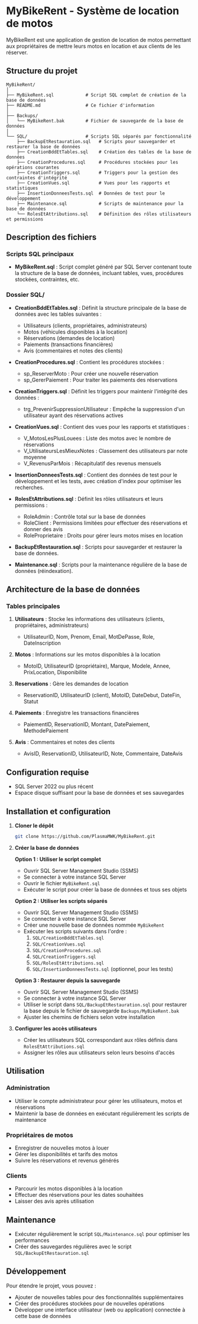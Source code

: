 # MyBikeRent - Système de location de motos

MyBikeRent est une application de gestion de location de motos permettant aux propriétaires de mettre leurs motos en location et aux clients de les réserver.

## Structure du projet

```
MyBikeRent/
│
├── MyBikeRent.sql            # Script SQL complet de création de la base de données
├── README.md                 # Ce fichier d'information
│
├── Backups/
│   └── MyBikeRent.bak        # Fichier de sauvegarde de la base de données
│
└── SQL/                      # Scripts SQL séparés par fonctionnalité
    ├── BackupEtRestauration.sql   # Scripts pour sauvegarder et restaurer la base de données
    ├── CreationBddEtTables.sql    # Création des tables de la base de données
    ├── CreationProcedures.sql     # Procédures stockées pour les opérations courantes
    ├── CreationTriggers.sql       # Triggers pour la gestion des contraintes d'intégrité
    ├── CreationVues.sql           # Vues pour les rapports et statistiques
    ├── InsertionDonneesTests.sql  # Données de test pour le développement
    ├── Maintenance.sql            # Scripts de maintenance pour la base de données
    └── RolesEtAttributions.sql    # Définition des rôles utilisateurs et permissions
```

## Description des fichiers

### Scripts SQL principaux

- **MyBikeRent.sql** : Script complet généré par SQL Server contenant toute la structure de la base de données, incluant tables, vues, procédures stockées, contraintes, etc.

### Dossier SQL/

- **CreationBddEtTables.sql** : Définit la structure principale de la base de données avec les tables suivantes :
  - Utilisateurs (clients, propriétaires, administrateurs)
  - Motos (véhicules disponibles à la location)
  - Réservations (demandes de location)
  - Paiements (transactions financières)
  - Avis (commentaires et notes des clients)

- **CreationProcedures.sql** : Contient les procédures stockées :
  - sp_ReserverMoto : Pour créer une nouvelle réservation
  - sp_GererPaiement : Pour traiter les paiements des réservations

- **CreationTriggers.sql** : Définit les triggers pour maintenir l'intégrité des données :
  - trg_PrevenirSuppressionUtilisateur : Empêche la suppression d'un utilisateur ayant des réservations actives

- **CreationVues.sql** : Contient des vues pour les rapports et statistiques :
  - V_MotosLesPlusLouees : Liste des motos avec le nombre de réservations
  - V_UtilisateursLesMieuxNotes : Classement des utilisateurs par note moyenne
  - V_RevenusParMois : Récapitulatif des revenus mensuels

- **InsertionDonneesTests.sql** : Contient des données de test pour le développement et les tests, avec création d'index pour optimiser les recherches.

- **RolesEtAttributions.sql** : Définit les rôles utilisateurs et leurs permissions :
  - RoleAdmin : Contrôle total sur la base de données
  - RoleClient : Permissions limitées pour effectuer des réservations et donner des avis
  - RoleProprietaire : Droits pour gérer leurs motos mises en location

- **BackupEtRestauration.sql** : Scripts pour sauvegarder et restaurer la base de données.

- **Maintenance.sql** : Scripts pour la maintenance régulière de la base de données (réindexation).

## Architecture de la base de données

### Tables principales

1. **Utilisateurs** : Stocke les informations des utilisateurs (clients, propriétaires, administrateurs)
   - UtilisateurID, Nom, Prenom, Email, MotDePasse, Role, DateInscription

2. **Motos** : Informations sur les motos disponibles à la location
   - MotoID, UtilisateurID (propriétaire), Marque, Modele, Annee, PrixLocation, Disponibilite

3. **Reservations** : Gère les demandes de location
   - ReservationID, UtilisateurID (client), MotoID, DateDebut, DateFin, Statut

4. **Paiements** : Enregistre les transactions financières
   - PaiementID, ReservationID, Montant, DatePaiement, MethodePaiement

5. **Avis** : Commentaires et notes des clients
   - AvisID, ReservationID, UtilisateurID, Note, Commentaire, DateAvis

## Configuration requise

- SQL Server 2022 ou plus récent
- Espace disque suffisant pour la base de données et ses sauvegardes

## Installation et configuration

1. **Cloner le dépôt**
   ```bash
   git clone https://github.com/PlasmaMWK/MyBikeRent.git
   ```

2. **Créer la base de données**
   
   **Option 1 : Utiliser le script complet**
   - Ouvrir SQL Server Management Studio (SSMS)
   - Se connecter à votre instance SQL Server
   - Ouvrir le fichier `MyBikeRent.sql`
   - Exécuter le script pour créer la base de données et tous ses objets

   **Option 2 : Utiliser les scripts séparés**
   - Ouvrir SQL Server Management Studio (SSMS)
   - Se connecter à votre instance SQL Server
   - Créer une nouvelle base de données nommée `MyBikeRent`
   - Exécuter les scripts suivants dans l'ordre :
     1. `SQL/CreationBddEtTables.sql`
     2. `SQL/CreationVues.sql`
     3. `SQL/CreationProcedures.sql`
     4. `SQL/CreationTriggers.sql`
     5. `SQL/RolesEtAttributions.sql`
     6. `SQL/InsertionDonneesTests.sql` (optionnel, pour les tests)

   **Option 3 : Restaurer depuis la sauvegarde**
   - Ouvrir SQL Server Management Studio (SSMS)
   - Se connecter à votre instance SQL Server
   - Utiliser le script dans `SQL/BackupEtRestauration.sql` pour restaurer la base depuis le fichier de sauvegarde `Backups/MyBikeRent.bak`
   - Ajuster les chemins de fichiers selon votre installation

3. **Configurer les accès utilisateurs**
   - Créer les utilisateurs SQL correspondant aux rôles définis dans `RolesEtAttributions.sql`
   - Assigner les rôles aux utilisateurs selon leurs besoins d'accès

## Utilisation

### Administration
- Utiliser le compte administrateur pour gérer les utilisateurs, motos et réservations
- Maintenir la base de données en exécutant régulièrement les scripts de maintenance

### Propriétaires de motos
- Enregistrer de nouvelles motos à louer
- Gérer les disponibilités et tarifs des motos
- Suivre les réservations et revenus générés

### Clients
- Parcourir les motos disponibles à la location
- Effectuer des réservations pour les dates souhaitées
- Laisser des avis après utilisation

## Maintenance

- Exécuter régulièrement le script `SQL/Maintenance.sql` pour optimiser les performances
- Créer des sauvegardes régulières avec le script `SQL/BackupEtRestauration.sql`

## Développement

Pour étendre le projet, vous pouvez :
- Ajouter de nouvelles tables pour des fonctionnalités supplémentaires
- Créer des procédures stockées pour de nouvelles opérations
- Développer une interface utilisateur (web ou application) connectée à cette base de données

